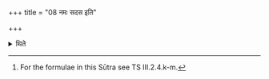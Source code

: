 +++
title = "08 नमः सदस इति"

+++

<details><summary>थिते</summary>

8. Having praised the Sadas with namaḥ sadase, the Brahman with namaḥ sadasaspataye, (the other) priests with namaḥ sakhīnāṁ purogāṇām..., (and) Dyavapr̥thivī with namo dive namaḥ pr̥thivyai.., having thrown a blade of grass from the seat with ahe dadhiṣavya... he sits down with unnivata ud udvataśca geṣam...[^1]   

[^1]: For the formulae in this Sūtra see TS III.2.4.k-m.  
</details>
